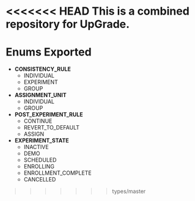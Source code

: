 <<<<<<< HEAD
This is a combined repository for UpGrade.
=======
# Enums Exported

- **CONSISTENCY_RULE**
  - INDIVIDUAL
  - EXPERIMENT
  - GROUP
- **ASSIGNMENT_UNIT**
  - INDIVIDUAL
  - GROUP
- **POST_EXPERIMENT_RULE**
  - CONTINUE
  - REVERT_TO_DEFAULT
  - ASSIGN
- **EXPERIMENT_STATE**
  - INACTIVE
  - DEMO
  - SCHEDULED
  - ENROLLING
  - ENROLLMENT_COMPLETE
  - CANCELLED
>>>>>>> types/master
